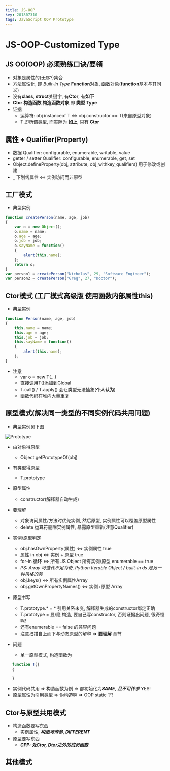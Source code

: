 ```yaml
---
title: JS-OOP
key: 201807310
tags: JavaScript OOP Prototype
---
```


# JS-OOP-Customized Type

## JS OO(OOP) 必须熟练口诀/要领
- 对象是属性的(无序?)集合
- 方法属性化, 即 *Built-in Type* **Function**对象, 函数对象(**function**基本与其同义)
- 没有**class**, **struct**关键字, 有**Ctor**, 有**如下**
- **Ctor** **构造函数** **构造函数对象** 即 **类型** **Type**
- 证据
    - 运算符:  obj instanceof T <=> obj.constructor == T(来自原型对象)
    - T 即所谓类型, 而实际为 **如上**, 只有 **Ctor**

<!--more-->

## 属性 + Qualifier(Property)
- 数据 Qualifier: configurable, enumerable, writable, value
- getter / setter Qualifier: configurable, enumerable, get, set
- Object.defineProperty(obj, attribute, obj_withkey_qualifiers) 用于修改或创建
- **_**  下划线属性  <=> 实例访问而非原型


## 工厂模式

- 典型实例
```JavaScript
function createPerson(name, age, job)
{
    var o = new Object();
    o.name = name;
    o.age = age;
    o.job = job;
    o.sayName = function()
    {
    	alert(this.name);
	};
	return o;
}
var person1 = createPerson("Nicholas", 29, "Software Engineer");
var person2 = createPerson("Greg", 27, "Doctor");
```

## Ctor模式 (工厂模式高级版 使用函数内部属性this)
- 典型实例
```JavaScript
function Person(name, age, job)
{
    this.name = name;
    this.age = age;
    this.job = job;
    this.sayName = function()
    {
    	alert(this.name);
    };
}
```

- 注意
   - var o = new T(...)
   - 直接调用T()添加到Global
   - T.call() / T.apply() 会让类型无法抽象(**个人认为**)
   - 函数代码在堆内大量重复

## 原型模式(解决同一类型的不同实例代码共用问题)
- 典型实例见下图

![Prototype]({{site.url}}/assets/BlogImages/2018-07-31/Prototype.png  "Prototype")

- 由对象得原型
   - Object.getPrototypeOf(obj)
- 有类型得原型
   - T.prototype
- 原型属性
   - constructor(解释器自动生成)

- 要理解
   - 对象访问属性/方法时优先实例, 然后原型, 实例属性可以覆盖原型属性
   - delete 运算符删除实例属性, 暴露原型重新(注意Qualifier)

- 实例/原型判定
   - obj.hasOwnProperty(属性) <=> 实例属性 true
   - 属性 in obj <=> 实例 + 原型 true
   - for-in 循环 <=> 所有 JS Object 所有实例/原型 enumerable == true
   - *PS: Array 可迭代不足为奇, Python Iterable Object / built-in ds 是另一种风格的美*
   - obj.keys() <=> 所有实例属性Array
   - obj.getOwnPropertyNames() <=> 实例+原型 Array

- 原型书写
   - T.prototype.\*  =  \*   引用关系未变, 解释器生成的constructor绑定正确
   - T.prototype = 显/隐 构造, 要自己写constructor, 否则证据出问题, 很奇怪啊! 
   - 还有enumerable == false 的兼容问题
   - 注意扫描自上而下与动态原型的解释  =>  **要理解** 章节

- 问题
   - 单一原型模式, 构造函数为

```JavaScript
   function T()
   {

   }
```

   - 实例代码共用 => 构造函数为例 => 都初始化为***SAME***, ***且不可传参*** YES!
   - 原型属性为引用类型 => 伪构造啊 => OOP static 了!
## Ctor与原型共用模式
- 构造函数要写东西
  - 实例属性, ***构造可传参***, ***DIFFERENT***
- 原型要写东西
  - ***CPP: 处Ctor, Dtor之外的成员函数***
## 其他模式
